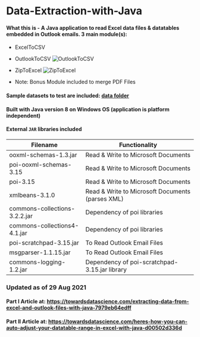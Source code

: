 # Data-Extraction-with-Java

#### What this is - A Java application to read Excel data files & datatables embedded in Outlook emails. 3 main module(s):
* ExcelToCSV
* OutlookToCSV
![OutlookToCSV](https://miro.medium.com/max/3600/1*UpskUXelTpzm5rd_GqDs9A.png)
* ZipToExcel
![ZipToExcel](https://miro.medium.com/max/1050/1*NeSZLIZebzV0qP38rg8DQQ.png)

* Note: Bonus Module included to merge PDF Files

#### Sample datasets to test are included: [data folder](https://github.com/incubated-geek-cc/data-extraction-with-Java/tree/main/data)

#### Built with Java version 8 on Windows OS (application is platform independent)

#### External `JAR` libraries included
Filename | Functionality
------------ | -------------
ooxml-schemas-1.3.jar | Read & Write to Microsoft Documents
poi-ooxml-schemas-3.15 | Read & Write to Microsoft Documents
poi-3.15 | Read & Write to Microsoft Documents
xmlbeans-3.1.0 | Read & Write to Microsoft Documents (parses XML)
commons-collections-3.2.2.jar | Dependency of poi libraries
commons-collections4-4.1.jar | Dependency of poi libraries
poi-scratchpad-3.15.jar | To Read Outlook Email Files
msgparser-1.1.15.jar | To Read Outlook Email Files
commons-logging-1.2.jar | Dependency of poi-scratchpad-3.15.jar library

### Updated as of 29 Aug 2021
#### Part I Article at: https://towardsdatascience.com/extracting-data-from-excel-and-outlook-files-with-java-7979eb64edff
#### Part II Article at: https://towardsdatascience.com/heres-how-you-can-auto-adjust-your-datatable-range-in-excel-with-java-d00502d336d